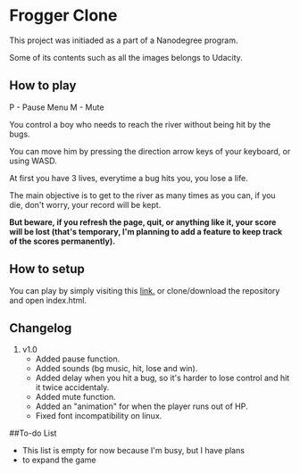 # Frogger Clone

This project was initiaded as a part of a Nanodegree program.

Some of its contents such as all the images belongs to Udacity.

## How to play

P - Pause Menu
M - Mute

You control a boy who needs to reach the river without being hit by the bugs. 

You can move him by pressing the direction arrow keys of your keyboard, or using WASD.

At first you have 3 lives, everytime a bug hits you, you lose
a life.

The main objective is to get to the river as many times as you
can, if you die, don't worry, your record will be kept.

**But beware, if you refresh the page, quit, or anything like
it, your score will be lost (that's temporary, I'm planning to add a feature to keep track of the scores permanently).**

## How to setup

You can play by simply visiting this [link.](https://leodlca.github.io/frogger-clone)
or clone/download the repository and open index.html.

## Changelog

1. v1.0
	- Added pause function.
	- Added sounds (bg music, hit, lose and win).
	- Added delay when you hit a bug, so it's harder to lose control and hit it twice accidentaly.
	- Added mute function.
	- Added an "animation" for when the player runs out of HP.
	- Fixed font incompatibility on linux.

##To-do List

- This list is empty for now because I'm busy, but I have plans
- to expand the game
